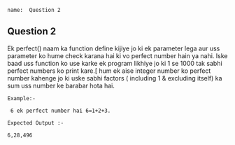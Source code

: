 ```ngMeta
name:  Question 2

```

## Question 2 

Ek perfect() naam ka function define kijiye jo ki ek parameter lega aur uss parameter ko hume check karana hai ki vo perfect number hain ya nahi. Iske baad uss function ko use karke ek program likhiye jo ki 1 se 1000 tak sabhi perfect numbers ko print kare.[ hum ek aise integer number ko perfect number kahenge jo ki uske sabhi factors ( including 1 & excluding itself) ka sum uss number ke barabar hota hai. 

`Example:-`

```
 6 ek perfect number hai 6=1+2+3.
```
`Expected Output :- `

```
6,28,496
 ```
